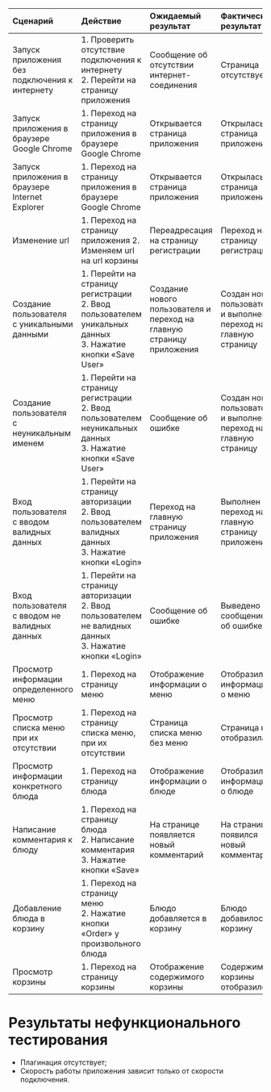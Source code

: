 | Сценарий | Действие | Ожидаемый результат | Фактический результат | Оценка | 
|:---|:---|:---|:---|:---|
| Запуск приложения без подключения к интернету | 1. Проверить отсутствие подключения к интернету<br>2. Перейти на страницу приложения | Сообщение об отсутствии интернет-соединения | Страница отсутствует | Тест не пройден | 
| Запуск приложения в браузере Google Chrome | 1. Переход на страницу приложения в браузере Google Chrome | Открывается страница приложения | Открылась страница приложения | Тест пройден |
| Запуск приложения в браузере Internet Explorer | 1. Переход на страницу приложения в браузере Google Chrome | Открывается страница приложения | Открылась страница приложения | Тест пройден |
| Изменение url | 1. Переход на страницу приложения 2. Изменяем url на url корзины | Переадресация на страницу регистрации | Переход на страницу регистрации | Тест пройден |
| Создание пользователя с уникальными данными | 1. Перейти на страницу регистрации<br>2. Ввод пользователем уникальных данных<br>3. Нажатие кнопки «Save User» | Создание нового пользователя и переход на главную страницу приложения | Создан новый пользователь и выполнен переход на главную страницу | Тест пройден |
| Создание пользователя с неуникальным именем | 1. Перейти на страницу регистрации<br>2. Ввод пользователем неуникальных данных<br>3. Нажатие кнопки «Save User» | Сообщение об ошибке|Создан новый пользователь и выполнен переход на главную страницу | Тест не пройден |
| Вход пользователя с вводом валидных данных | 1. Перейти на страницу авторизации<br>2. Ввод пользователем валидных данных<br>3. Нажатие кнопки «Login» | Переход на главную страницу приложения | Выполнен переход на главную страницу приложения | Тест пройден |
| Вход пользователя с вводом не валидных данных | 1. Перейти на страницу авторизации<br>2. Ввод пользователем не валидных данных<br>3. Нажатие кнопки «Login» | Сообщение об ошибке | Выведено сообщение об ошибке | Тест пройден |
| Просмотр информации определенного меню | 1. Переход на страницу меню | Отображение информации о меню |  Отобразилась информации о меню | Тест пройден |
| Просмотр списка меню при их отсутствии | 1. Переход на страницу списка меню, при их отсутствии | Страница списка меню без меню | Страница не отобразилась | Тест не пройден |
| Просмотр информации конкретного блюда | 1. Переход на страницу блюда | Отображение информации о блюде | Отобразилась информация о блюде | Тест пройден |
| Написание комментария к блюду | 1. Переход на страницу блюда<br>2. Написание комментария<br>3. Нажатие кнопки «Save» | На странице появляется новый комментарий | На странице появился новый комментарий | Тест пройден |
| Добавление блюда в корзину | 1. Переход на страницу меню<br>2. Нажатие кнопки «Order» у произвольного блюда | Блюдо добавляется в корзину | Блюдо добавилось в корзину | Тест пройден |
| Просмотр корзины | 1. Переход на страницу корзины | Отображение содержимого корзины | Содержимое корзины отобразилось | Тест пройден |

# Результаты нефункционального тестирования<br>
* Плагинация отсутствует;
* Скорость работы приложения зависит только от скорости подключения.
